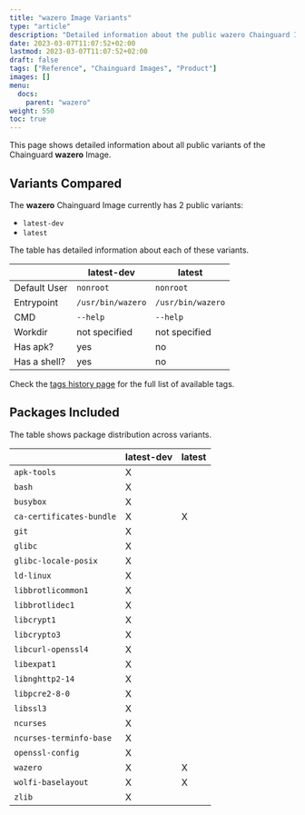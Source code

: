 ```yaml
---
title: "wazero Image Variants"
type: "article"
description: "Detailed information about the public wazero Chainguard Image variants"
date: 2023-03-07T11:07:52+02:00
lastmod: 2023-03-07T11:07:52+02:00
draft: false
tags: ["Reference", "Chainguard Images", "Product"]
images: []
menu:
  docs:
    parent: "wazero"
weight: 550
toc: true
---
```


This page shows detailed information about all public variants of the Chainguard **wazero** Image.

## Variants Compared
The **wazero** Chainguard Image currently has 2 public variants: 

- `latest-dev`
- `latest`

The table has detailed information about each of these variants.

|              | latest-dev        | latest            |
|--------------|-------------------|-------------------|
| Default User | `nonroot`         | `nonroot`         |
| Entrypoint   | `/usr/bin/wazero` | `/usr/bin/wazero` |
| CMD          | `--help`          | `--help`          |
| Workdir      | not specified     | not specified     |
| Has apk?     | yes               | no                |
| Has a shell? | yes               | no                |

Check the [tags history page](/chainguard/chainguard-images/reference/wazero/tags_history/) for the full list of available tags.

## Packages Included
The table shows package distribution across variants.

|                          | latest-dev | latest |
|--------------------------|------------|--------|
| `apk-tools`              | X          |        |
| `bash`                   | X          |        |
| `busybox`                | X          |        |
| `ca-certificates-bundle` | X          | X      |
| `git`                    | X          |        |
| `glibc`                  | X          |        |
| `glibc-locale-posix`     | X          |        |
| `ld-linux`               | X          |        |
| `libbrotlicommon1`       | X          |        |
| `libbrotlidec1`          | X          |        |
| `libcrypt1`              | X          |        |
| `libcrypto3`             | X          |        |
| `libcurl-openssl4`       | X          |        |
| `libexpat1`              | X          |        |
| `libnghttp2-14`          | X          |        |
| `libpcre2-8-0`           | X          |        |
| `libssl3`                | X          |        |
| `ncurses`                | X          |        |
| `ncurses-terminfo-base`  | X          |        |
| `openssl-config`         | X          |        |
| `wazero`                 | X          | X      |
| `wolfi-baselayout`       | X          | X      |
| `zlib`                   | X          |        |
